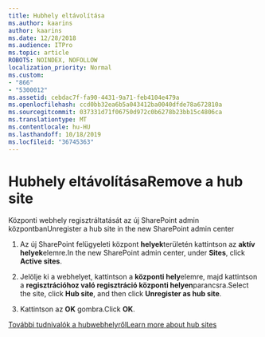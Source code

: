```yaml
---
title: Hubhely eltávolítása
ms.author: kaarins
author: kaarins
ms.date: 12/28/2018
ms.audience: ITPro
ms.topic: article
ROBOTS: NOINDEX, NOFOLLOW
localization_priority: Normal
ms.custom:
- "866"
- "5300012"
ms.assetid: cebdac7f-fa90-4431-9a71-feb4104e479a
ms.openlocfilehash: ccd0bb32ea6b5a043412ba0040dfde78a672810a
ms.sourcegitcommit: 037331d71f06750d972c0b6278b23bb15c4806ca
ms.translationtype: MT
ms.contentlocale: hu-HU
ms.lasthandoff: 10/18/2019
ms.locfileid: "36745363"
---
```

# <a name="remove-a-hub-site"></a><span data-ttu-id="d81f9-102">Hubhely eltávolítása</span><span class="sxs-lookup"><span data-stu-id="d81f9-102">Remove a hub site</span></span>

<span data-ttu-id="d81f9-103">Központi webhely regisztráltatását az új SharePoint admin központban</span><span class="sxs-lookup"><span data-stu-id="d81f9-103">Unregister a hub site in the new SharePoint admin center</span></span>
  
1. <span data-ttu-id="d81f9-104">Az új SharePoint felügyeleti központ **helyek**területén kattintson az **aktív helyek**elemre.</span><span class="sxs-lookup"><span data-stu-id="d81f9-104">In the new SharePoint admin center, under **Sites**, click **Active sites**.</span></span>

2. <span data-ttu-id="d81f9-105">Jelölje ki a webhelyet, kattintson a **központi hely**elemre, majd kattintson a **regisztrációhoz való regisztráció központi helyen**parancsra.</span><span class="sxs-lookup"><span data-stu-id="d81f9-105">Select the site, click **Hub site**, and then click **Unregister as hub site**.</span></span>

3. <span data-ttu-id="d81f9-106">Kattintson az **OK** gombra.</span><span class="sxs-lookup"><span data-stu-id="d81f9-106">Click **OK**.</span></span>

[<span data-ttu-id="d81f9-107">További tudnivalók a hubwebhelyről</span><span class="sxs-lookup"><span data-stu-id="d81f9-107">Learn more about hub sites</span></span>](https://support.office.com/article/what-is-a-sharepoint-hub-site-fe26ae84-14b7-45b6-a6d1-948b3966427f)
  